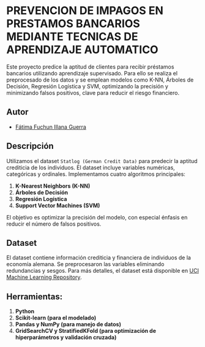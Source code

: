 # PREVENCION DE IMPAGOS EN PRESTAMOS BANCARIOS MEDIANTE TECNICAS DE APRENDIZAJE AUTOMATICO
Este proyecto predice la aptitud de clientes para recibir préstamos bancarios utilizando aprendizaje supervisado. Para ello se realiza el preprocesado de los datos y se emplean modelos como K-NN, Árboles de Decisión, Regresión Logística y SVM, optimizando la precisión y minimizando falsos positivos, clave para reducir el riesgo financiero.

## Autor

- [Fátima Fuchun Illana Guerra](https://github.com/Fatima-Illana)

## Descripción

Utilizamos el dataset `Statlog (German Credit Data)` para predecir la aptitud crediticia de los individuos. El dataset incluye variables numéricas, categóricas y ordinales. Implementamos cuatro algoritmos principales:

1. **K-Nearest Neighbors (K-NN)**
2. **Árboles de Decisión**
3. **Regresión Logística**
4. **Support Vector Machines (SVM)**

El objetivo es optimizar la precisión del modelo, con especial énfasis en reducir el número de falsos positivos.

## Dataset

El dataset contiene información crediticia y financiera de individuos de la economía alemana. Se preprocesaron las variables eliminando redundancias y sesgos. Para más detalles, el dataset está disponible en [UCI Machine Learning Repository](https://archive.ics.uci.edu/dataset/144/statlog+german+credit+data).

## Herramientas:

1. **Python**
2. **Scikit-learn (para el modelado)**
3. **Pandas y NumPy (para manejo de datos)**
4. **GridSearchCV y StratifiedKFold (para optimización de hiperparámetros y validación cruzada)**


